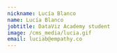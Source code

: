 ```yaml
---
nickname: Lucía Blanco
name: Lucía Blanco
jobtitle: DataViz Academy student
image: /cms_media/lucia.gif
email: luciab@empathy.co
---
```

